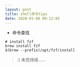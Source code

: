 ```yaml
---
layout: post
title: shell命令tips
date: 2020-01-08 00:12:05
---
```


- 命令查找

```
# install fzf
brew install fzf
$(brew --prefix)/opt/fzf/install
```



> :) 未完待续......
